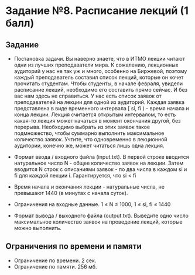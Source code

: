 # Задание №8. Расписание лекций (1 балл)

## Задание
- Постановка задачи. Вы наверно знаете, что в ИТМО лекции читают одни
из лучших преподаватели мира. К сожалению, лекционных аудиторий у нас
не так уж и много, особенно на Биржевой, поэтому каждый преподаватель
составил список лекций, которые он хочет прочитать студентам. Чтобы
студенты, в начале февраля, увидели расписание лекций, необходимо его
составить прямо сейчас. И без вас нам здесь не справиться. У нас есть список
заявок от преподавателей на лекции для одной из аудиторий. Каждая заявка
представлена в виде временного интервала [ si, fi ) - время начала и конца
лекции. Лекция считается открытым интервалом, то есть какая-то лекция
может начаться в момент окончания другой, без перерыва. Необходимо
выбрать из этих заявок такое подмножество, чтобы суммарно выполнить
максимальное количество заявок. Учтите, что одновременно в лекционной
аудитории, конечно же, может читаться лишь одна лекция.

- Формат ввода / входного файла (input.txt). В первой строке вводится
натуральное число N - общее количество заявок на лекции. Затем вводится
N строк с описаниями заявок - по два числа в каждом si и fi для каждой
лекции i. Гарантируется, что si < fi

- Время начала и окончания лекции - натуральные числа, не превышают 1440 (в минутах с начала суток).
- Ограничения на входные данные. 1 ≤ N ≤ 1000, 1 ≤ si, fi ≤ 1440
- Формат вывода / выходного файла (output.txt). Выведите одно число максимальное количество заявок на проведение лекций, 
которые можно выполнить.

## Ограничения по времени и памяти
- Ограничение по времени. 2 сек.
- Ограничение по памяти. 256 мб.
